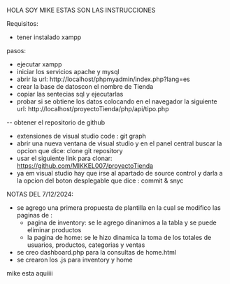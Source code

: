 HOLA SOY MIKE 
ESTAS SON LAS INSTRUCCIONES

Requisitos:
- tener instalado xampp

pasos:

- ejecutar xampp
- iniciar los servicios apache y mysql
- abrir la url: http://localhost/phpmyadmin/index.php?lang=es
- crear la base de datoscon el nombre de Tienda
- copiar las sentecias sql y ejecutarlas
- probar si se obtiene los datos colocando en el navegador 
  la siguiente url: http://localhost/proyectoTienda/php/api/tipo.php

-- obtener el repositorio de github

- extensiones de visual studio code : git graph
- abrir una nueva ventana de visual studio y en el panel central buscar la opcion que dice:
 clone git repository
- usar el siguiente link para clonar: https://github.com/MIKKEL007/proyectoTienda
- ya em visual studio hay que irse al apartado de source control y darla a la opcion del boton desplegable que dice
 : commit & snyc

NOTAS DEL 7/12/2024:
- se agrego una primera propuesta de plantilla en la cual se modifico las paginas de :
  - pagina de inventory: se le agrego dinanimos a la tabla y se puede eliminar productos
  - la pagina de home: se le hizo dinamica la toma de los totales de usuarios, productos, categorias y ventas
- se creo dashboard.php para la consultas de home.html
- se crearon los .js para inventory y home

mike esta aquiiii
